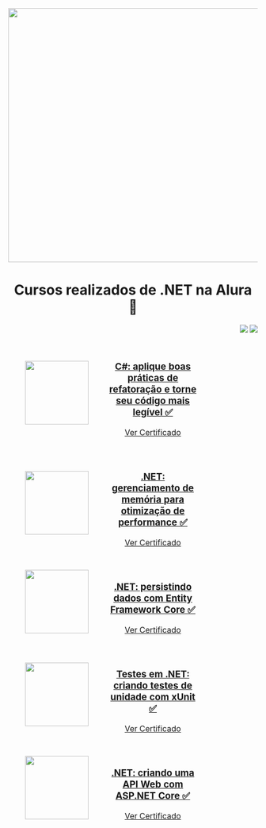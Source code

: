 <div align="center">
  <img width="512px" src="https://almablog-media.s3.ap-south-1.amazonaws.com/image1_6cbdeb8806.png">
  <h1>Cursos realizados de .NET na Alura 🎃</h1>
</div>

<p align="right">
  <img loading="lazy" src="https://img.shields.io/badge/CARGA_HORARIA_TOTAL-40_HORAS-blue?style=for-the-badge"/>
  <img loading="lazy" src="http://img.shields.io/static/v1?label=CURSOS%20REALIZADOS:&message=5&color=GREEN&style=for-the-badge"/>
</p>

<!-- Tabela única para manter tamanho uniforme -->
<table align="center" style="width: 80%; table-layout: fixed; border-collapse: separate; border-spacing: 15px 10px;">
  <tr align="center">
    <td style="width: 150px; text-align: center;">
      <a href="https://github.com/GustavoVieiraa/CSharp-aplique-boas-praticas-de-refatoracao-e-torne-seu-codigo-mais-legivel">
        <img loading="lazy" width="128px" src="https://www.alura.com.br/assets/api/cursos/csharp-boas-praticas-refatoracao-codigo-legivel.svg" />
      </a>
    </td>
    <td style="text-align: center;">
      <h3>
        <a href="https://github.com/GustavoVieiraa/CSharp-aplique-boas-praticas-de-refatoracao-e-torne-seu-codigo-mais-legivel">
          C#: aplique boas práticas de refatoração e torne seu código mais legível ✅
        </a>
      </h3>
      <a href="https://cursos.alura.com.br/certificate/gustavo-vieira17/csharp-boas-praticas-refatoracao-codigo-legivel">
        Ver Certificado
      </a>
    </td>
  </tr>
</table>

<!-- Tabela única para manter tamanho uniforme -->
<table align="center" style="width: 80%; table-layout: fixed; border-collapse: separate; border-spacing: 15px 10px;">
  <tr align="center">
    <td style="width: 150px; text-align: center;">
      <a href="https://github.com/GustavoVieiraa/.NET-gerenciamento-de-memoria-para-otimizacao-de-performance">
        <img loading="lazy" width="128px" src="https://www.alura.com.br/assets/api/cursos/dotnet-gerenciamento-memoria-otimizacao-performance.svg" />
      </a>
    </td>
    <td style="text-align: center;">
      <h3>
        <a href="https://github.com/GustavoVieiraa/.NET-gerenciamento-de-memoria-para-otimizacao-de-performance">
          .NET: gerenciamento de memória para otimização de performance ✅
        </a>
      </h3>
      <a href="https://cursos.alura.com.br/certificate/gustavo-vieira17/dotnet-gerenciamento-memoria-otimizacao-performance">
        Ver Certificado
      </a>
    </td>
  </tr>
</table>

<!-- Tabela única para manter tamanho uniforme -->
<table align="center" style="width: 80%; table-layout: fixed; border-collapse: separate; border-spacing: 15px 10px;">
  <tr align="center">
    <td style="width: 150px; text-align: center;">
      <a href="https://github.com/GustavoVieiraa/.NET-Persistindo-Dados-Com-Entity-Framework-Core">
        <img loading="lazy" width="128px" src="https://www.alura.com.br/assets/api/cursos/dot-net-persistindo-dados-entity-framework-core.svg" />
      </a>
    </td>
    <td style="text-align: center;">
      <h3>
        <a href="https://github.com/GustavoVieiraa/.NET-Persistindo-Dados-Com-Entity-Framework-Core">
          .NET: persistindo dados com Entity Framework Core ✅
        </a>
      </h3>
      <a href="https://cursos.alura.com.br/certificate/gustavo-vieira17/dot-net-persistindo-dados-entity-framework-core">
        Ver Certificado
      </a>
    </td>
  </tr>
</table>

<!-- Tabela única para manter tamanho uniforme -->
<table align="center" style="width: 80%; table-layout: fixed; border-collapse: separate; border-spacing: 15px 10px;">
  <tr align="center">
    <td style="width: 150px; text-align: center;">
      <a href="https://github.com/GustavoVieiraa/Testes-em-.NET-criando-testes-de-unidade-com-xUnit">
        <img loading="lazy" width="128px" src="https://www.alura.com.br/assets/api/cursos/testes-dot-net-criando-testes-unidade-xunit.svg" />
      </a>
    </td>
    <td style="text-align: center;">
      <h3>
        <a href="https://github.com/GustavoVieiraa/Testes-em-.NET-criando-testes-de-unidade-com-xUnit">
          Testes em .NET: criando testes de unidade com xUnit ✅
        </a>
      </h3>
      <a href="https://cursos.alura.com.br/certificate/gustavo-vieira17/testes-dot-net-criando-testes-unidade-xunit">
        Ver Certificado
      </a>
    </td>
  </tr>
</table>

<!-- Tabela única para manter tamanho uniforme -->
<table align="center" style="width: 80%; table-layout: fixed; border-collapse: separate; border-spacing: 15px 10px;">
  <tr align="center">
    <td style="width: 150px; text-align: center;">
      <a href="https://github.com/GustavoVieiraa/.NET-criando-uma-API-Web-com-ASP.NET-Core">
        <img loading="lazy" width="128px" src="https://www.alura.com.br/assets/api/cursos/dotnet-criando-api-web-asp-net-core.svg" />
      </a>
    </td>
    <td style="text-align: center;">
      <h3>
        <a href="https://github.com/GustavoVieiraa/.NET-criando-uma-API-Web-com-ASP.NET-Core">
          .NET: criando uma API Web com ASP.NET Core ✅
        </a>
      </h3>
      <a href="https://cursos.alura.com.br/certificate/gustavo-vieira17/dotnet-criando-api-web-asp-net-core">
        Ver Certificado
      </a>
    </td>
  </tr>
</table>

